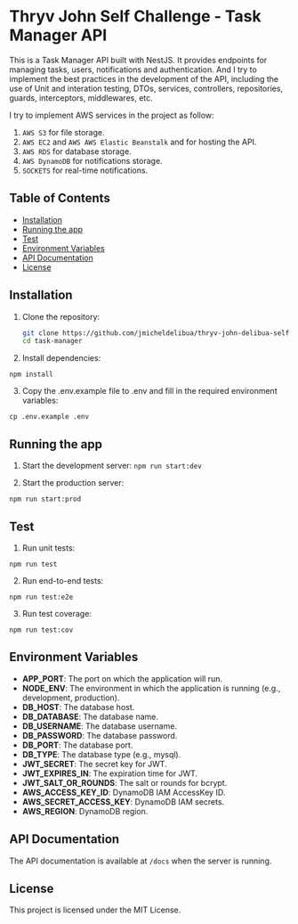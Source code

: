 # Thryv John Self Challenge - Task Manager API 

This is a Task Manager API built with NestJS. It provides endpoints for managing tasks, users, notifications and authentication. And I try to implement the best practices in the development of the API, including the use of Unit and interation testing,  DTOs, services, controllers, repositories, guards, interceptors, middlewares, etc.

I try to implement AWS services in the project as follow:

1. `AWS S3` for file storage. 
2. `AWS EC2` and `AWS AWS Elastic Beanstalk` and  for hosting the API.
3. `AWS RDS` for database storage.
4. `AWS DynamoDB` for notifications storage.
5. `SOCKETS` for real-time notifications.

## Table of Contents

- [Installation](#installation)
- [Running the app](#running-the-app)
- [Test](#test)
- [Environment Variables](#environment-variables)
- [API Documentation](#api-documentation)
- [License](#license)

## Installation

1. Clone the repository:

   ```sh
   git clone https://github.com/jmicheldelibua/thryv-john-delibua-self-challenge.git
   cd task-manager

2. Install dependencies:

`npm install`

3. Copy the .env.example file to .env and fill in the required environment variables:

`cp .env.example .env`

## Running the app

1. Start the development server:
 `npm run start:dev`

2. Start the production server:

`npm run start:prod`

## Test

1. Run unit tests:

`npm run test`

2. Run end-to-end tests:

`npm run test:e2e`

3. Run test coverage:

`npm run test:cov`


## Environment Variables
- **APP_PORT**: The port on which the application will run.
- **NODE_ENV**: The environment in which the application is running (e.g., development, production).
- **DB_HOST**: The database host.
- **DB_DATABASE**: The database name.
- **DB_USERNAME**: The database username.
- **DB_PASSWORD**: The database password.
- **DB_PORT**: The database port.
- **DB_TYPE**: The database type (e.g., mysql).
- **JWT_SECRET**: The secret key for JWT.
- **JWT_EXPIRES_IN**: The expiration time for JWT.
- **JWT_SALT_OR_ROUNDS**: The salt or rounds for bcrypt.
- **AWS_ACCESS_KEY_ID**: DynamoDB IAM AccessKey ID.
- **AWS_SECRET_ACCESS_KEY**: DynamoDB IAM secrets.
- **AWS_REGION**: DynamoDB region.



## API Documentation
The API documentation is available at `/docs` when the server is running.

## License
This project is licensed under the MIT License.